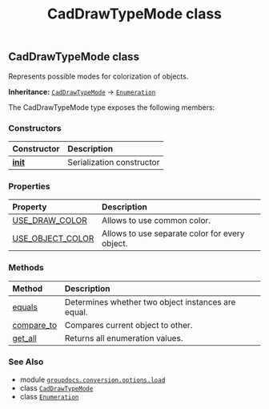 ﻿---
title: CadDrawTypeMode class
second_title: GroupDocs.Conversion for Python via .NET API References
description: 
type: docs
weight: 20
url: /python-net/groupdocs.conversion.options.load/caddrawtypemode/
is_root: false
---

## CadDrawTypeMode class

Represents possible modes for colorization of objects.



**Inheritance:** [`CadDrawTypeMode`](/conversion/python-net/groupdocs.conversion.options.load/caddrawtypemode) → 
[`Enumeration`](/conversion/python-net/groupdocs.conversion.contracts/enumeration)



The CadDrawTypeMode type exposes the following members:

### Constructors
| Constructor | Description |
| :- | :- |
| [__init__](/conversion/python-net/groupdocs.conversion.options.load/caddrawtypemode/__init__/#) | Serialization constructor |


### Properties
| Property | Description |
| :- | :- |
| [USE_DRAW_COLOR](/conversion/python-net/groupdocs.conversion.options.load/caddrawtypemode/use_draw_color) | Allows to use common color. |
| [USE_OBJECT_COLOR](/conversion/python-net/groupdocs.conversion.options.load/caddrawtypemode/use_object_color) | Allows to use separate color for every object. |


### Methods
| Method | Description |
| :- | :- |
| [equals](/conversion/python-net/groupdocs.conversion.options.load/caddrawtypemode/equals/#groupdocs.conversion.contracts.Enumeration) | Determines whether two object instances are equal. |
| [compare_to](/conversion/python-net/groupdocs.conversion.options.load/caddrawtypemode/compare_to/#any) | Compares current object to other. |
| [get_all](/conversion/python-net/groupdocs.conversion.options.load/caddrawtypemode/get_all/#) | Returns all enumeration values. |



### See Also
* module [`groupdocs.conversion.options.load`](..)
* class [`CadDrawTypeMode`](/conversion/python-net/groupdocs.conversion.options.load/caddrawtypemode)
* class [`Enumeration`](/conversion/python-net/groupdocs.conversion.contracts/enumeration)
